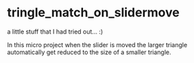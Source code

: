 # tringle_match_on_slidermove
a little stuff that I had tried out... :)

In this micro project when the slider is moved the larger triangle automatically get reduced to the size of a smaller triangle.
